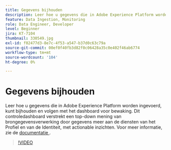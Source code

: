 ```yaml
---
title: Gegevens bijhouden
description: Leer hoe u gegevens die in Adobe Experience Platform worden ingevoerd, kunt bijhouden en volgen met behulp van het Monitoring Dashboard. Dit controledashboard verstrekt een top-down mening van brongegevensverwerking door gegevens meer aan de Diensten van het Profiel en van de Identiteit op de bron, dataflow, en dataflow looppas niveaus, met actionable advisories op een geschikte manier.
feature: Data Ingestion, Monitoring
role: Data Engineer, Developer
level: Beginner
jira: KT-7104
thumbnail: 330549.jpg
exl-id: f02477d3-8e7c-4f53-a547-b37d0c63c79a
source-git-commit: 00ef0f40fb3d82f0c06428a35c0e402f46ab6774
workflow-type: tm+mt
source-wordcount: '104'
ht-degree: 0%

---
```


# Gegevens bijhouden

Leer hoe u gegevens die in Adobe Experience Platform worden ingevoerd, kunt bijhouden en volgen met het dashboard voor bewaking. Dit controledashboard verstrekt een top-down mening van brongegevensverwerking door gegevens meer aan de diensten van het Profiel en van de Identiteit, met actionable inzichten. Voor meer informatie, zie de [ documentatie ](https://experienceleague.adobe.com/docs/experience-platform/dataflows/ui/monitor-sources.html).

>[!VIDEO](https://video.tv.adobe.com/v/331776?learn=on)
